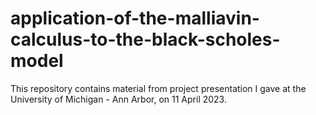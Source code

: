 # application-of-the-malliavin-calculus-to-the-black-scholes-model
This repository contains material from project presentation I gave at the University of Michigan - Ann Arbor, on 11 April 2023.
